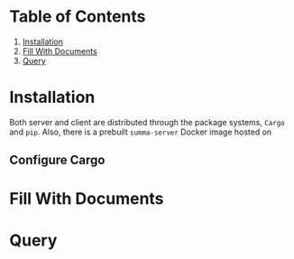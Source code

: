# Table of Contents
1. [Installation](#installtion)
2. [Fill With Documents](#fill)
3. [Query](#query)

# Installation <a name="installtion"></a>
Both server and client are distributed through the package systems, `Cargo` and `pip`.
Also, there is a prebuilt `summa-server` Docker image hosted on

## Configure Cargo


# Fill With Documents <a name="fill"></a>
# Query <a name="query"></a>